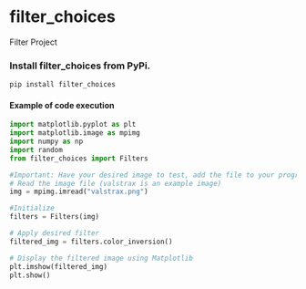 # filter_choices
Filter Project
### Install filter_choices from PyPi.
```bash
pip install filter_choices
```

#### Example of code execution
```python
import matplotlib.pyplot as plt
import matplotlib.image as mpimg
import numpy as np
import random
from filter_choices import Filters

#Important: Have your desired image to test, add the file to your program.
# Read the image file (valstrax is an example image)
img = mpimg.imread("valstrax.png")

#Initialize
filters = Filters(img)

# Apply desired filter
filtered_img = filters.color_inversion()

# Display the filtered image using Matplotlib
plt.imshow(filtered_img)
plt.show()
```

